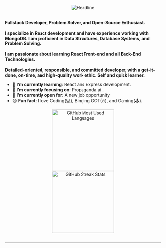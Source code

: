<div>
    <div align=center>
    </div>
    <div align=center>
        <img src="https://readme-typing-svg.herokuapp.com?color=%236FDA44&size=32&center=true&vCenter=true&width=600&height=50&lines=Hi+there+I'm+Benjamin+%F0%9F%91%8B;Fullstack+Developer;Problem+Solver;Open-Source+Enthusiast" alt="Headline" />
    </div>
    <div align=center>
<!--         <a href="https://www.linkedin.com/in//"><img src="https://img.shields.io/badge/Linkedin-0077b5?style=flat&logo=linkedin" alt="LinkedIn" /></a> -->
    </div>
    <div align=left>
        <br>
        <p>
            <strong>
                Fullstack Developer, Problem Solver, and Open-Source Enthusiast.<br><br>
                I specialize in React development and have experience working with MongoDB. I am proficient in Data Structures, Database Systems, and Problem Solving.<br><br>
                I am passionate about learning React Front-end and all Back-End Technologies.<br><br>
                Detailed-oriented, responsible, and committed developer, with a get-it-done, on-time, and high-quality work ethic. Self and quick learner.
            </strong>
        </p>
        <ul>
            <li>🌱 <b>I’m currently learning</b>: React and Express development.</li>
            <li>🎯 <b>I’m currently focusing on</b>: Propaganda.ai .</li>
            <li>🤔 <b>I’m currently open for</b>: A new job opportunity</li>
            <li>😄 <b>Fun fact</b>: I love Coding(💻), Binging GOT(🔥), and Gaming(🕹️).</li>
        </ul>
    </div>
      <div align=center>
        <img src="https://github-readme-stats.vercel.app/api/top-langs?username=benstr1702&layout=compact&title_color=6FDA44&text_color=FFFFFF&theme=dark" alt="GitHub Most Used Languages" height="200" />
        <br>
        <img src="https://github-readme-streak-stats.herokuapp.com/?user=benstr1702&theme=dark&date_format=j%20M%5B%20Y%5D&currStreakLabel=6FDA44&fire=6FDA44&ring=6FDA44" alt="GitHub Streak Stats" height="200" />
        <br>
        <br>
    </div>
</div>

---
